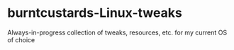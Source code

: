 # burntcustards-Linux-tweaks
Always-in-progress collection of tweaks, resources, etc. for my current OS of choice
